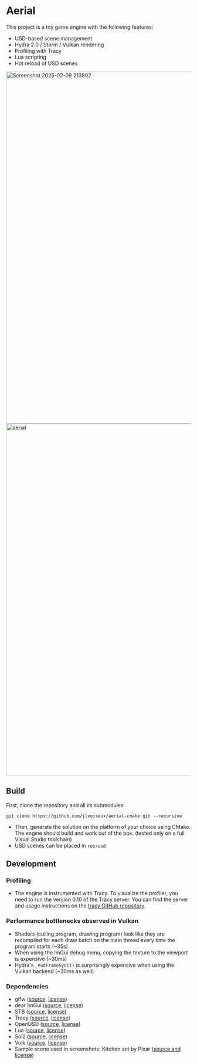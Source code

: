 # Aerial 
This project is a toy game engine with the following features:
- USD-based scene management
- Hydra 2.0 / Storm / Vulkan rendering
- Profiling with Tracy
- Lua scripting
- Hot reload of USD scenes

<img width="961" alt="Screenshot 2025-02-09 213802" src="https://github.com/user-attachments/assets/3eaec833-40dd-4ab7-a63d-0ffcda801fe4" />
<img width="961" alt="aerial" src="https://github.com/user-attachments/assets/0cd2dd01-6a50-46b2-aafd-dcfc4fa307ca" />

## Build
First, clone the repository and all its submodules
```
git clone https://github.com/jlvoiseux/aerial-cmake.git --recursive
```
- Then, generate the solution on the platform of your choice using CMake. The engine should build and work out of the box. (tested only on a full Visual Studio toolchain)
- USD scenes can be placed in `res/usd`
  
## Development
### Profiling
- The engine is instrumented with Tracy. To visualize the profiler, you need to run the version 0.10 of the Tracy server. You can find the server and usage instructions on the [tracy GitHub repository](https://github.com/wolfpld/tracy).

### Performance bottlenecks observed in Vulkan
- Shaders (culling program, drawing program) look like they are recompiled for each draw batch on the main thread every time the program starts (~35s)
- When using the ImGui debug menu, copying the texture to the viewport is expensive (~30ms)
- Hydra's `_endFrameSync()` is surprisingly expensive when using the Vulkan backend (~30ms as well)

### Dependencies
- glfw ([source](https://github.com/glfw/glfw), [license](https://github.com/glfw/glfw?tab=Zlib-1-ov-file#readme))
- dear ImGui ([source](https://github.com/ocornut/imgui), [license](https://github.com/ocornut/imgui?tab=MIT-1-ov-file#readme))
- STB ([source](https://github.com/nothings/stb), [license](https://github.com/nothings/stb?tab=License-1-ov-file#readme))
- Tracy ([source](https://github.com/wolfpld/tracy), [license](https://github.com/wolfpld/tracy?tab=License-1-ov-file#readme))
- OpenUSD ([source](https://github.com/PixarAnimationStudios/OpenUSD), [license](https://github.com/PixarAnimationStudios/OpenUSD?tab=License-1-ov-file#readme))
- Lua ([source](https://github.com/lua/lua), [license](https://www.lua.org/license.html))
- Sol2 ([source](https://github.com/ThePhD/sol2), [license](https://github.com/ThePhD/sol2?tab=MIT-1-ov-file#readme))
- Volk ([source](https://github.com/zeux/volk), [license](https://github.com/zeux/volk?tab=MIT-1-ov-file#readme))
- Sample scene used in screenshots: Kitchen set by Pixar ([source and license](https://openusd.org/release/dl_kitchen_set.html))
